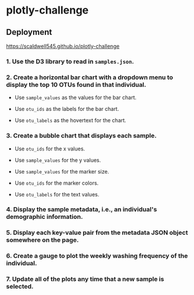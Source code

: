 # plotly-challenge

## Deployment

https://scaldwell545.github.io/plotly-challenge



### 1. Use the D3 library to read in `samples.json`.


### 2. Create a horizontal bar chart with a dropdown menu to display the top 10 OTUs found in that individual.

* Use `sample_values` as the values for the bar chart.

* Use `otu_ids` as the labels for the bar chart.

* Use `otu_labels` as the hovertext for the chart.



### 3. Create a bubble chart that displays each sample.

* Use `otu_ids` for the x values.

* Use `sample_values` for the y values.

* Use `sample_values` for the marker size.

* Use `otu_ids` for the marker colors.

* Use `otu_labels` for the text values.



### 4. Display the sample metadata, i.e., an individual's demographic information.


### 5. Display each key-value pair from the metadata JSON object somewhere on the page.


### 6. Create a gauge to plot the weekly washing frequency of the individual.


### 7. Update all of the plots any time that a new sample is selected.
